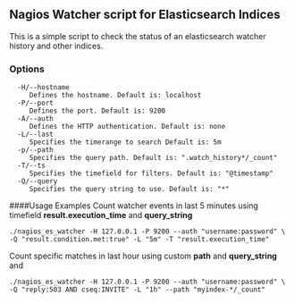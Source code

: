 ## Nagios Watcher script for Elasticsearch Indices

This is a simple script to check the status of an elasticsearch watcher history and other indices.

### Options
```
  -H/--hostname
     Defines the hostname. Default is: localhost
  -P/--port
     Defines the port. Default is: 9200
  -A/--auth
     Defines the HTTP authentication. Default is: none
  -L/--last
     Specifies the timerange to search Default is: 5m
  -p/--path
     Specifies the query path. Default is: ".watch_history*/_count"
  -T/--ts
     Specifies the timefield for filters. Default is: "@timestamp"
  -Q/--query
     Specifies the query string to use. Default is: "*" 
```

####Usage Examples
Count watcher events in last 5 minutes using timefield __result.execution_time__ and __query_string__
```
./nagios_es_watcher -H 127.0.0.1 -P 9200 --auth "username:password" \
-Q "result.condition.met:true" -L "5m" -T "result.execution_time"
```

Count specific matches in last hour using custom __path__ and __query_string__ and 
```
./nagios_es_watcher -H 127.0.0.1 -P 9200 --auth "username:password" \
-Q "reply:503 AND cseq:INVITE" -L "1h" --path "myindex-*/_count"
```
 
